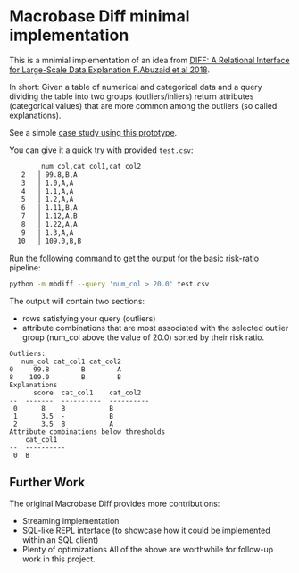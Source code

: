 # Macrobase Diff minimal implementation
This is a mnimial implementation of an idea from [DIFF: A Relational Interface for Large-Scale Data Explanation F.Abuzaid et al 2018](https://cs.stanford.edu/~matei/papers/2019/vldb_macrobase_diff.pdf).

In short: Given a table of numerical and categorical data and a query dividing the table into two groups (outliers/inliers) return attributes (categorical values) that are more common among the outliers (so called explanations).

See a simple [case study using this prototype](https://pzakrzewski.hashnode.dev/macrobase-diff-case-study-1-imdb-movies).

You can give it a quick try with provided `test.csv`:
```bash
        num_col,cat_col1,cat_col2
   2   │ 99.8,B,A
   3   │ 1.0,A,A
   4   │ 1.1,A,A
   5   │ 1.2,A,A
   6   │ 1.11,B,A
   7   │ 1.12,A,B
   8   │ 1.22,A,A
   9   │ 1.3,A,A
  10   │ 109.0,B,B
```
Run the following command to get the output for the basic risk-ratio pipeline:
```bash
python -m mbdiff --query 'num_col > 20.0' test.csv
```
The output will contain two sections:
- rows satisfying your query (outliers)
- attribute combinations that are most associated with the selected outlier group (num_col above the value of 20.0) sorted by their risk ratio.
```
Outliers:
   num_col cat_col1 cat_col2
0     99.8        B        A
8    109.0        B        B
Explanations
      score  cat_col1    cat_col2
--  -------  ----------  ----------
 0      8    B           B
 1      3.5  -           B
 2      3.5  B           A
Attribute combinations below thresholds
    cat_col1
--  ----------
 0  B
```

## Further Work
The original Macrobase Diff provides more contributions:
- Streaming implementation
- SQL-like REPL interface (to showcase how it could be implemented within an SQL client)
- Plenty of optimizations
All of the above are worthwhile for follow-up work in this project.
